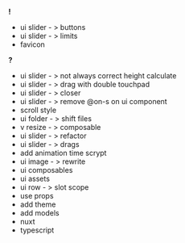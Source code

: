 **!**

- ui slider - > buttons
- ui slider - > limits
- favicon

**?**

- ui slider - > not always correct height calculate
- ui slider - > drag with double touchpad
- ui slider - > closer
- ui slider - > remove @on-s on ui component
- scroll style
- ui folder - > shift files
- v resize - > composable
- ui slider - > refactor
- ui slider - > drags
- add animation time scrypt
- ui image - > rewrite
- ui composables
- ui assets
- ui row - > slot scope
- use props
- add theme
- add models
- nuxt
- typescript
